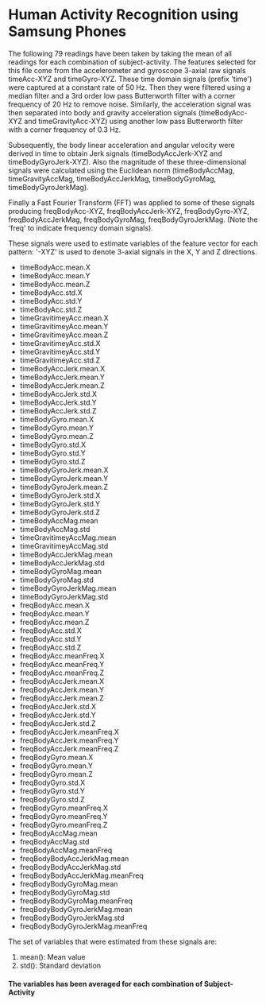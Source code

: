 # Human Activity Recognition using Samsung Phones

The following 79 readings have been taken by taking the mean of all readings for each combination of subject-activity. The features selected for this file come from the accelerometer and gyroscope 3-axial raw signals timeAcc-XYZ and timeGyro-XYZ. These time domain signals (prefix 'time') were captured at a constant rate of 50 Hz. Then they were filtered using a median filter and a 3rd order low pass Butterworth filter with a corner frequency of 20 Hz to remove noise. Similarly, the acceleration signal was then separated into body and gravity acceleration signals (timeBodyAcc-XYZ and timeGravityAcc-XYZ) using another low pass Butterworth filter with a corner frequency of 0.3 Hz. 

Subsequently, the body linear acceleration and angular velocity were derived in time to obtain Jerk signals (timeBodyAccJerk-XYZ and timeBodyGyroJerk-XYZ). Also the magnitude of these three-dimensional signals were calculated using the Euclidean norm (timeBodyAccMag, timeGravityAccMag, timeBodyAccJerkMag, timeBodyGyroMag, timeBodyGyroJerkMag). 

Finally a Fast Fourier Transform (FFT) was applied to some of these signals producing freqBodyAcc-XYZ, freqBodyAccJerk-XYZ, freqBodyGyro-XYZ, freqBodyAccJerkMag, freqBodyGyroMag, freqBodyGyroJerkMag. (Note the 'freq' to indicate frequency domain signals). 

These signals were used to estimate variables of the feature vector for each pattern:  '-XYZ' is used to denote 3-axial signals in the X, Y and Z directions.

*	timeBodyAcc.mean.X
*	timeBodyAcc.mean.Y
*	timeBodyAcc.mean.Z
*	timeBodyAcc.std.X
*	timeBodyAcc.std.Y
*	timeBodyAcc.std.Z
*	timeGravitimeyAcc.mean.X
*	timeGravitimeyAcc.mean.Y
*	timeGravitimeyAcc.mean.Z
*	timeGravitimeyAcc.std.X
*	timeGravitimeyAcc.std.Y
*	timeGravitimeyAcc.std.Z
*	timeBodyAccJerk.mean.X
*	timeBodyAccJerk.mean.Y
*	timeBodyAccJerk.mean.Z
*	timeBodyAccJerk.std.X
*	timeBodyAccJerk.std.Y
*	timeBodyAccJerk.std.Z
*	timeBodyGyro.mean.X
*	timeBodyGyro.mean.Y
*	timeBodyGyro.mean.Z
*	timeBodyGyro.std.X
*	timeBodyGyro.std.Y
*	timeBodyGyro.std.Z
*	timeBodyGyroJerk.mean.X
*	timeBodyGyroJerk.mean.Y
*	timeBodyGyroJerk.mean.Z
*	timeBodyGyroJerk.std.X
*	timeBodyGyroJerk.std.Y
*	timeBodyGyroJerk.std.Z
*	timeBodyAccMag.mean
*	timeBodyAccMag.std
*	timeGravitimeyAccMag.mean
*	timeGravitimeyAccMag.std
*	timeBodyAccJerkMag.mean
*	timeBodyAccJerkMag.std
*	timeBodyGyroMag.mean
*	timeBodyGyroMag.std
*	timeBodyGyroJerkMag.mean
*	timeBodyGyroJerkMag.std
*	freqBodyAcc.mean.X
*	freqBodyAcc.mean.Y
*	freqBodyAcc.mean.Z
*	freqBodyAcc.std.X
*	freqBodyAcc.std.Y
*	freqBodyAcc.std.Z
*	freqBodyAcc.meanFreq.X
*	freqBodyAcc.meanFreq.Y
*	freqBodyAcc.meanFreq.Z
*	freqBodyAccJerk.mean.X
*	freqBodyAccJerk.mean.Y
*	freqBodyAccJerk.mean.Z
*	freqBodyAccJerk.std.X
*	freqBodyAccJerk.std.Y
*	freqBodyAccJerk.std.Z
*	freqBodyAccJerk.meanFreq.X
*	freqBodyAccJerk.meanFreq.Y
*	freqBodyAccJerk.meanFreq.Z
*	freqBodyGyro.mean.X
*	freqBodyGyro.mean.Y
*	freqBodyGyro.mean.Z
*	freqBodyGyro.std.X
*	freqBodyGyro.std.Y
*	freqBodyGyro.std.Z
*	freqBodyGyro.meanFreq.X
*	freqBodyGyro.meanFreq.Y
*	freqBodyGyro.meanFreq.Z
*	freqBodyAccMag.mean
*	freqBodyAccMag.std
*	freqBodyAccMag.meanFreq
*	freqBodyBodyAccJerkMag.mean
*	freqBodyBodyAccJerkMag.std
*	freqBodyBodyAccJerkMag.meanFreq
*	freqBodyBodyGyroMag.mean
*	freqBodyBodyGyroMag.std
*	freqBodyBodyGyroMag.meanFreq
*	freqBodyBodyGyroJerkMag.mean
*	freqBodyBodyGyroJerkMag.std
*	freqBodyBodyGyroJerkMag.meanFreq

The set of variables that were estimated from these signals are: 
1. mean(): Mean value
2. std(): Standard deviation

#### The variables has been averaged for each combination of Subject-Activity
